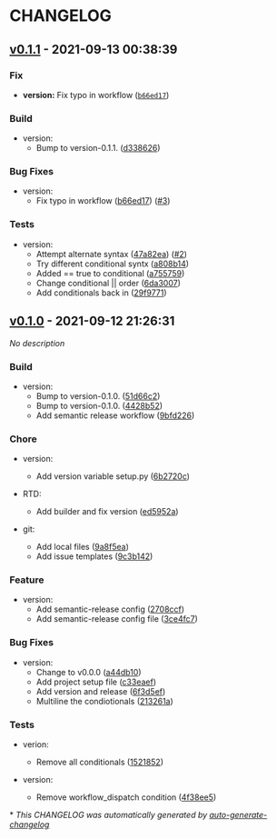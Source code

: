 # CHANGELOG

## [v0.1.1](https://github.com/imAsparky/spinx-test/releases/tag/v0.1.1) - 2021-09-13 00:38:39

### Fix
* **version:** Fix typo in workflow ([`b66ed17`](https://github.com/imAsparky/spinx-test/commit/b66ed17871b0fd049f2cb1d167b618d97142a2ce))

### Build

- version:
  - Bump to version-0.1.1. ([d338626](https://github.com/imAsparky/spinx-test/commit/d338626cf92882fd8feb6b335cbfd25bdccffa24))

### Bug Fixes

- version:
  - Fix typo in workflow ([b66ed17](https://github.com/imAsparky/spinx-test/commit/b66ed17871b0fd049f2cb1d167b618d97142a2ce)) ([#3](https://github.com/imAsparky/spinx-test/pull/3))

### Tests

- version:
  - Attempt alternate syntax ([47a82ea](https://github.com/imAsparky/spinx-test/commit/47a82ea7bfd48419d814476e431a05b00462f98f)) ([#2](https://github.com/imAsparky/spinx-test/pull/2))
  - Try different conditional syntx ([a808b14](https://github.com/imAsparky/spinx-test/commit/a808b1484a5c7482fa49cbe804821832a3ee48b5))
  - Added == true to conditional ([a755759](https://github.com/imAsparky/spinx-test/commit/a755759a48723c6f94cb53941049ea6a8d5620fc))
  - Change conditional || order ([6da3007](https://github.com/imAsparky/spinx-test/commit/6da3007a519170466f7360dd9fdb05a0db01eaa0))
  - Add conditionals back in ([29f9771](https://github.com/imAsparky/spinx-test/commit/29f9771e3925b34c8796ca9ddbbe010b9d0bd675))

## [v0.1.0](https://github.com/imAsparky/spinx-test/releases/tag/v0.1.0) - 2021-09-12 21:26:31

*No description*

### Build

- version:
  - Bump to version-0.1.0. ([51d66c2](https://github.com/imAsparky/spinx-test/commit/51d66c2b6baba43962e82b51a77fdb84bdba3b4f))
  - Bump to version-0.1.0. ([4428b52](https://github.com/imAsparky/spinx-test/commit/4428b52cc00ebfb92d04245407e194fd7603edd6))
  - Add semantic release workflow ([9bfd226](https://github.com/imAsparky/spinx-test/commit/9bfd226042484df07b23a13c8df5e15d9c751845))

### Chore

- version:
  - Add version variable setup.py ([6b2720c](https://github.com/imAsparky/spinx-test/commit/6b2720c2d8dfb59f0af9d720b836087e755781ba))

- RTD:
  - Add builder and fix version ([ed5952a](https://github.com/imAsparky/spinx-test/commit/ed5952aba79ab6eac747849b81fb044a97682638))

- git:
  - Add local files ([9a8f5ea](https://github.com/imAsparky/spinx-test/commit/9a8f5ea17e37c175a012f34190aa28549ba23868))
  - Add issue templates ([9c3b142](https://github.com/imAsparky/spinx-test/commit/9c3b14224c319516afa18d3f2c4e276e9bd3afd3))

### Feature

- version:
  - Add semantic-release config ([2708ccf](https://github.com/imAsparky/spinx-test/commit/2708ccf4f0642051c303ec14a900e1c83b483adb))
  - Add semantic-release config file ([3ce4fc7](https://github.com/imAsparky/spinx-test/commit/3ce4fc714f5795e5ca356c4905b6a7cc391093b4))

### Bug Fixes

- version:
  - Change to v0.0.0 ([a44db10](https://github.com/imAsparky/spinx-test/commit/a44db106637b318a027a7349821c01f7ca7c244e))
  - Add project setup file ([c33eaef](https://github.com/imAsparky/spinx-test/commit/c33eaef87d4c700fa0b163162906821af4fa596d))
  - Add version and release ([6f3d5ef](https://github.com/imAsparky/spinx-test/commit/6f3d5efef1b1b8ebd2e45179aa300d19ca5444c6))
  - Multiline the condiotionals ([213261a](https://github.com/imAsparky/spinx-test/commit/213261a3a812a592725789f50979617e067a5e8a))

### Tests

- verion:
  - Remove all conditionals ([1521852](https://github.com/imAsparky/spinx-test/commit/15218520d87939f91b44f30e152acb7e0f23658e))

- version:
  - Remove workflow_dispatch condition ([4f38ee5](https://github.com/imAsparky/spinx-test/commit/4f38ee5e8a7d73319c6088b9f424b95f12cdb709))

\* *This CHANGELOG was automatically generated by [auto-generate-changelog](https://github.com/BobAnkh/auto-generate-changelog)*
